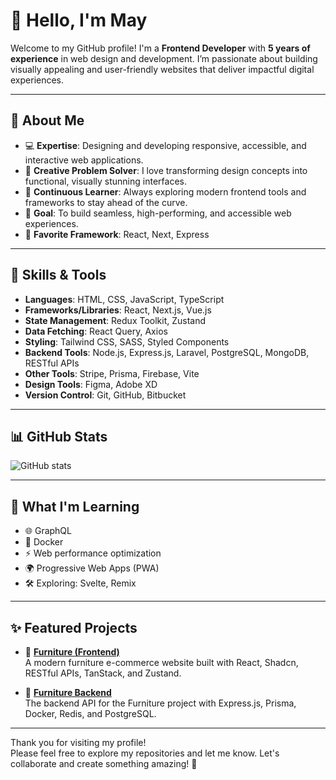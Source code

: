 # 👋 Hello, I'm May

Welcome to my GitHub profile! I'm a **Frontend Developer** with **5 years of experience** in web design and development. I’m passionate about building visually appealing and user-friendly websites that deliver impactful digital experiences.

---

## 🌟 About Me

- 💻 **Expertise**: Designing and developing responsive, accessible, and interactive web applications.
- 🎨 **Creative Problem Solver**: I love transforming design concepts into functional, visually stunning interfaces.
- 🌱 **Continuous Learner**: Always exploring modern frontend tools and frameworks to stay ahead of the curve.
- 🎯 **Goal**: To build seamless, high-performing, and accessible web experiences.
- 💖 **Favorite Framework**: React, Next, Express

---

## 🚀 Skills & Tools

- **Languages**: HTML, CSS, JavaScript, TypeScript  
- **Frameworks/Libraries**: React, Next.js, Vue.js  
- **State Management**: Redux Toolkit, Zustand  
- **Data Fetching**: React Query, Axios  
- **Styling**: Tailwind CSS, SASS, Styled Components  
- **Backend Tools**: Node.js, Express.js, Laravel, PostgreSQL, MongoDB, RESTful APIs  
- **Other Tools**: Stripe, Prisma, Firebase, Vite  
- **Design Tools**: Figma, Adobe XD  
- **Version Control**: Git, GitHub, Bitbucket

---

## 📊 GitHub Stats

![GitHub stats](https://github-readme-stats.vercel.app/api?username=mmm-maymyatmon&show_icons=true&theme=radical)

---

## 🌱 What I'm Learning

- 🌐 GraphQL  
- 🐳 Docker  
- ⚡ Web performance optimization  
- 🌍 Progressive Web Apps (PWA)  
- 🛠️ Exploring: Svelte, Remix

---

## ✨ Featured Projects

- 🔹 [**Furniture (Frontend)**](https://github.com/mmm-maymyatmon/furniture)  
  A modern furniture e-commerce website built with React, Shadcn, RESTful APIs, TanStack, and Zustand.

- 🔹 [**Furniture Backend**](https://github.com/mmm-maymyatmon/furniture-backend)  
  The backend API for the Furniture project with Express.js, Prisma, Docker, Redis, and PostgreSQL.

---

Thank you for visiting my profile!  
Please feel free to explore my repositories and let me know. Let's collaborate and create something amazing! 🚀

